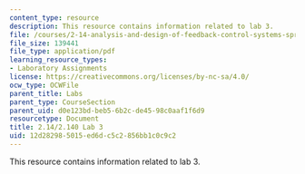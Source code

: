 ```yaml
---
content_type: resource
description: This resource contains information related to lab 3.
file: /courses/2-14-analysis-and-design-of-feedback-control-systems-spring-2014/12d282985015ed6dc5c2856bb1c0c9c2_MIT2_14S14_Lab_3.pdf
file_size: 139441
file_type: application/pdf
learning_resource_types:
- Laboratory Assignments
license: https://creativecommons.org/licenses/by-nc-sa/4.0/
ocw_type: OCWFile
parent_title: Labs
parent_type: CourseSection
parent_uid: d0e123bd-beb5-6b2c-de45-98c0aaf1f6d9
resourcetype: Document
title: 2.14/2.140 Lab 3
uid: 12d28298-5015-ed6d-c5c2-856bb1c0c9c2
---
```

This resource contains information related to lab 3.